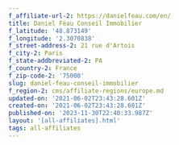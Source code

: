 ```yaml
---
f_affiliate-url-2: https://danielfeau.com/en/
title: Daniel Féau Conseil Immobilier
f_latitude: '48.873149'
f_longitude: '2.3070838'
f_street-address-2: 21 rue d'Artois­
f_city-2: Paris­
f_state-addbreviated-2: PA­
f_country-2: France
f_zip-code-2: '75008'
slug: daniel-feau-conseil-immobilier
f_region-2: cms/affiliate-regions/europe.md
updated-on: '2021-06-02T23:43:28.601Z'
created-on: '2021-06-02T23:43:28.601Z'
published-on: '2023-11-30T22:40:33.987Z'
layout: '[all-affiliates].html'
tags: all-affiliates
---
```



